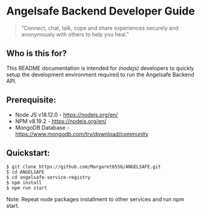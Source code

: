 # Angelsafe Backend Developer Guide

> "Connect, chat, talk, cope and share experiences securely and anonymously with others to help you heal."

## Who is this for?

This README documentation is intended for _(nodejs)_ developers to quickly setup the development environment required to run the Angelsafe Backend API.

## Prerequisite:

- Node JS v18.12.0 - https://nodejs.org/en/
- NPM v8.19.2 - https://nodejs.org/en/
- MongoDB Database - https://www.mongodb.com/try/download/community

## Quickstart:

```shell
$ git clone https://github.com/Margaret6556/ANGELSAFE.git
$ cd ANGELSAFE
$ cd angelsafe-service-registry
$ npm install
$ npm run start
```
Note: Repeat node packages installment to other services and run npm start.
